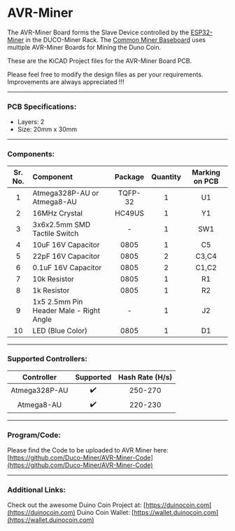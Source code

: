# AVR-Miner

The AVR-Miner Board forms the Slave Device controlled by the [ESP32-Miner](https://github.com/Duco-Miner/ESP32-Miner) in the DUCO-Miner Rack. The [Common Miner Baseboard](https://github.com/Duco-Miner/Common-Miner-Baseboard) uses multiple AVR-Miner Boards for Mining the Duno Coin.

These are the KiCAD Project files for the AVR-Miner Board PCB.

Please feel free to modify the design files as per your requirements. Improvements are always appreciated !!!

---

### PCB Specifications:

- Layers: 2
- Size: 20mm x 30mm

---

### Components:

| Sr. No. | Component                               | Package | Quantity | Marking on PCB |
| :-----: | :-------------------------------------- | :-----: | :------: | :------------: |
|    1    | Atmega328P-AU or Atmega8-AU             | TQFP-32 |    1     |       U1       |
|    2    | 16MHz Crystal                           | HC49US  |    1     |       Y1       |
|    3    | 3x6x2.5mm SMD Tactile Switch            |    -    |    1     |      SW1       |
|    4    | 10uF 16V Capacitor                      |  0805   |    1     |       C5       |
|    5    | 22pF 16V Capacitor                      |  0805   |    2     |     C3,C4      |
|    6    | 0.1uF 16V Capacitor                     |  0805   |    2     |     C1,C2      |
|    7    | 10k Resistor                            |  0805   |    1     |       R1       |
|    8    | 1k Resistor                             |  0805   |    1     |       R2       |
|    9    | 1x5 2.5mm Pin Header Male - Right Angle |    -    |    1     |       J2       |
|   10    | LED (Blue Color)                        |  0805   |    1     |       D1       |

---

### Supported Controllers:

|  Controller   | Supported | Hash Rate (H/s) |
| :-----------: | :-------: | :-------------: |
| Atmega328P-AU |    ✔️     |     250-270     |
|  Atmega8-AU   |    ✔️     |     220-230     |

---

### Program/Code:

Please find the Code to be uploaded to AVR Miner here: [https://github.com/Duco-Miner/AVR-Miner-Code](https://github.com/Duco-Miner/AVR-Miner-Code)

---

### Additional Links:

Check out the awesome Duino Coin Project at: [https://duinocoin.com](https://duinocoin.com)
Duino Coin Wallet: [https://wallet.duinocoin.com](https://wallet.duinocoin.com)
